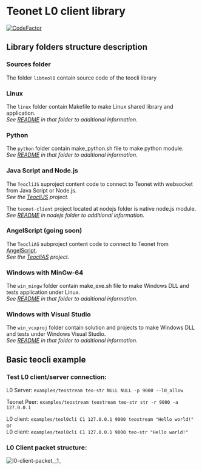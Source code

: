 # Teonet L0 client library

[![CodeFactor](https://www.codefactor.io/repository/github/teonet-co/teocli/badge/feature/teosock)](https://www.codefactor.io/repository/github/teonet-co/teocli/overview/feature/teosock)

## Library folders structure description

### Sources folder

The folder ```libteol0``` contain source code of the teocli library


### Linux

The ```linux``` folder contain Makefile to make Linux shared library and 
application.  
_See [README](linux) in that folder to additional information._


### Python

The ```python``` folder contain make_python.sh file to make python module.  
_See [README](python) in that folder to additional information._


### Java Script and Node.js

The ```TeocliJS``` suproject content code to connect to Teonet with websocket 
from Java Script or Node.js.  
_See the [TeocliJS](https://gitlab.ksproject.org/teonet/TeocliJS) project._

The ```teonet-client``` project located at nodejs folder is native node.js 
module.  
_See [README](nodejs) in nodejs folder to additional information._

### AngelScript (going soon)

The ```TeocliAS``` subproject content code to connect to Teonet from [AngelScript](http://www.angelcode.com/angelscript/).  
_See the [TeocliAS](https://gitlab.ksproject.org/teonet/TeocliAS) project._


### Windows with MinGw-64

The ```win_mingw``` folder contain make_exe.sh file to make Windows DLL and 
tests application under Linux.  
_See [README](win_mingw) in that folder to additional information._


### Windows with Visual Studio

The ```win_vcxproj``` folder contain solution and projects to make Windows DLL 
and tests under Windows Visual Studio.  
_See [README](win_vcxproj) in that folder to additional information._


## Basic teocli example

### Test L0 client/server connection:
  
L0 Server: ```examples/teostream teo-str NULL NULL -p 9000 --l0_allow```  

Teonet Peer: ```examples/teostream teostream teo-str str -r 9000 -a 127.0.0.1```  

L0 client: ```examples/teol0cli C1 127.0.0.1 9000 teostream "Hello world!"```  
  or  
L0 client: ```examples/teol0cli C1 127.0.0.1 9000 teo-str "Hello world!"```  
  
### L0 Client packet structure:  
  
![l0-client-packet__1_](https://gitlab.ksproject.org/teonet/teonet/uploads/3db51c37f422e8dd91912a0de9122a0a/l0-client-packet__1_.png)